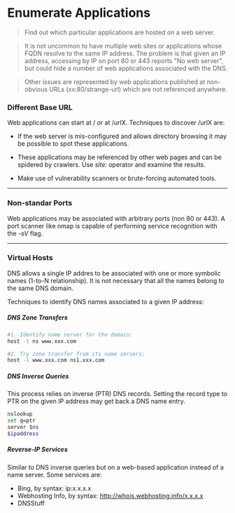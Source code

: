 # Enumerate Applications

> Find out which particular applications are hosted on a web server.

> It is not uncommon to have multiple web sites or applications whose FQDN resolve to the same IP address. The problem is that given an IP address, accessing by IP on port 80 or 443 reports "No web server", but could hide a number of web applications associated with the DNS.

> Other issues are represented by web applications published at non-obvious URLs (xx:80/strange-url) which are not referenced anywhere.

### Different Base URL

Web applications can start at / or at /urlX. Techniques to discover /urlX are:
* If the web server is mis-configured and allows directory browsing it may be possible to spot these applications.

* These applications may be referenced by other web pages and can be spidered by crawlers. Use _site:_ operator and examine the results.

* Make use of vulnerability scanners or brute-forcing automated tools.

_____

### Non-standar Ports

Web applications may be associated with arbitrary ports (non 80 or 443). A port scanner like nmap is capable of performing service recognition with the _-sV_ flag.

_____

### Virtual Hosts

DNS allows a single IP addres to be associated with one or more symbolic names (1-to-N relationship). It is not necessary that all the names belong to the same DNS domain.

Techniques to identify DNS names associated to a given IP address:

##### DNS Zone Transfers

```bash
#1. Identify name server for the domain:
host -t ns www.xxx.com

#2. Try zone transfer from its name servers:
host -l www.xxx.com ns1.xxx.com
```

##### DNS Inverse Queries

This process relies on inverse (PTR) DNS records. Setting the record type to PTR on the given IP address may get back a DNS name entry.

```bash
nslookup
set q=ptr
server $ns
$ipaddress
```

##### Reverse-IP Services

Similar to DNS inverse queries but on a web-based application instead of a name server. Some services are:

* Bing, by syntax: ip:x.x.x.x
* Webhosting Info, by syntax: http://whois.webhosting.info/x.x.x.x
* DNSStuff
